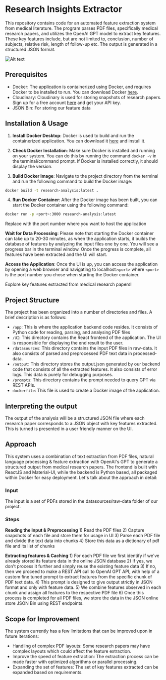 # Research Insights Extractor

This repository contains code for an automated feature extraction system from medical literature. The program parses PDF files, specifically medical research papers, and utilizes the OpenAI GPT model to extract key features. These key features include, but are not limited to, conclusion, number of subjects, relative risk, length of follow-up etc. The output is generated in a structured JSON format.

![Alt text](./public/sample_image.png?raw=true "Optional Title")

## Prerequisites

- Docker: The application is containerized using Docker, and requires Docker to be installed to run. You can download Docker [here](https://www.docker.com/products/docker-desktop).
- Cloudinary: Cloudinary is used for storing snapshots of research papers. Sign up for a free account [here](https://cloudinary.com/users/register/free) and get your API key.
- JSON Bin: For storing our feature data

## Installation & Usage

1) **Install Docker Desktop**: Docker is used to build and run the containerized application. You can download it [here](https://www.docker.com/products/docker-desktop) and install it.

2) **Check Docker Installation**: Make sure Docker is installed and running on your system. You can do this by running the command `docker -v` in the terminal/command prompt. If Docker is installed correctly, it should display the version.

3) **Build Docker Image**: Navigate to the project directory from the terminal and run the following command to build the Docker image:

```bash
docker build -t research-analysis:latest .
```

4) **Run Docker Container**: After the Docker image has been built, you can start the Docker container using the following command:

```bash
docker run -p <port>:3000 research-analysis:latest
```
Replace <port> with the port number where you want to host the application

**Wait for Data Processing**: Please note that starting the Docker container can take up to 20-30 minutes, as when the application starts, it builds the database of features by analyzing the input files one by one. You will see a progress bar in the terminal window. Once the progress is complete, all features have been extracted and the UI will start.

**Access the Application**: Once the UI is up, you can access the application by opening a web browser and navigating to localhost:`<port>` where `<port>` is the port number you chose when starting the Docker container.

Explore key features extracted from medical research papers!

## Project Structure
The project has been organized into a number of directories and files. A brief description is as follows:

- `/app`: This is where the application backend code resides. It consists of Python code for reading, parsing, and analysing PDF files
- `/UI`: This directory contains the React frontend of the application. The UI is responsible for displaying the end result to the user.
- `/datasources`: This directory contains the input PDF files in raw-data. It also consists of parsed and preprocessed PDF text data in processed-data.
- `/output`: This directory stores the output.json generated by our backend code that consists of all the extracted features. It also consists of error logs. This data is purely for debugging purposes.
- `/prompts`: This directory contains the prompt needed to query GPT via REST APIs.
- `dockerfile`: This file is used to create a Docker image of the application.

## Interpreting the output
The output of the analysis will be a structured JSON file where each research paper corresponds to a JSON object with key features extracted. This is turned is presented in a user friendly manner on the UI.

## Approach
This system uses a combination of text extraction from PDF files, natural language processing & feature extraction with OpenAI's GPT to generate a structured output from medical research papers. The frontend is built with ReactJS and Material-UI, while the backend is Python based, all packaged within Docker for easy deployment. Let's talk about the approach in detail:

### Input
The input is a set of PDFs stored in the datasources/raw-data folder of our project.

### Steps
**Reading the Input & Preprocessing**
    1) Read the PDF files
    2) Capture snapshots of each file and store them for usage in UI
    3) Parse each PDF file and divide the text data into chunks
    4) Store this data as a dictionary of pdf file and its list of chunks

**Extracting features & Caching**
    1) For each PDF file we first identify if we've already stored its feature data in the online JSON database
    2) If yes, we don't process it further and simply reuse the existing feature data
    3) If no, then we proceed to make a REST API call to OpenAI GPT API, with help of a custom fine tuned prompt to extract features from the specific chunk of PDF text data.
    4) This prompt is designed to give output strictly in JSON format and only with feature data.
    5) We combine features observed in each chunk and assign all features to the respective PDF file
    6) Once this process is completed for all PDF files, we store the data in the JSON online store JSON Bin using REST endpoints.

<!-- **Consuming the data in UI and presenting the same**
    1) -->


## Scope for Improvement
The system currently has a few limitations that can be improved upon in future iterations:

- Handling of complex PDF layouts: Some research papers may have complex layouts which could affect the feature extraction.
- Improve the speed of feature extraction: The extraction process can be made faster with optimized algorithms or parallel processing.
- Expanding the set of features: The set of key features extracted can be expanded based on requirements.
